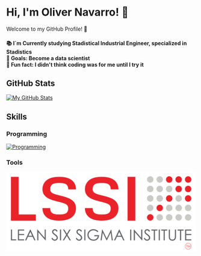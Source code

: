# Hi, I'm Oliver Navarro! 👋

Welcome to my GitHub Profile! 🌟

<h4 align="left">📚 I´m Currently studying Stadistical Industrial Engineer, specialized in Stadistics <br>🎯 Goals: Become a data scientist <br>🎲 Fun fact: I didn't think coding was for me until I try it 

## GitHub Stats
[![My GitHub Stats](https://github-readme-stats.vercel.app/api?username=Oliver-NG23&show_icons=true&theme=cobalt)](https://github.com/anuraghazra/github-readme-stats)

## Skills

### Programming
[![Programming](https://skillicons.dev/icons?i=r)](https://skillicons.dev)


### Tools
![Lean Six Sigma](https://github.com/Oliver-NG23/Oliver-NG23/blob/main/lean%20six%20sigma.png)






